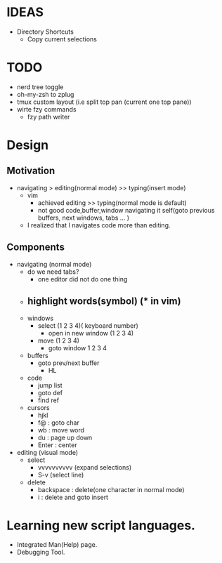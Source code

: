 # IDEAS
- Directory Shortcuts
	- Copy current selections 
# TODO
- nerd tree toggle
- oh-my-zsh to zplug
- tmux custom layout (i.e split top pan (current one top pane))
- wirte fzy commands
	- fzy path writer

# Design
## Motivation
- navigating > editing(normal mode) >> typing(insert mode)
	- vim 
		- achieved editing >> typing(normal mode is default)
		- not good code,buffer,window navigating it self(goto previous buffers, next windows, tabs ... )
	- I realized that I navigates code more than editing.
## Components
- navigating (normal mode)
	- do we need tabs?
		- one editor did not do one thing
	- highlight words(symbol) (* in vim)
		- 
	- windows
		- select (1 2 3 4)( keyboard number)
			- open in new window (1 2 3 4)
		- move (1 2 3 4)
			- goto window 1 2 3 4
	- buffers
		- goto prev/next buffer
			- HL
	- code
		- jump list
		- goto def
		- find ref
	- cursors
		- hjkl
		- f@ : goto char
		- wb : move word
		- du : page up down
		- Enter : center
- editing (visual mode)
	- select
		- vvvvvvvvvv (expand selections)
		- S-v (select line)
	- delete
		- backspace : delete(one character in normal mode)
		- i : delete and goto insert

# Learning new script languages.
- Integrated Man(Help) page.
- Debugging Tool.
